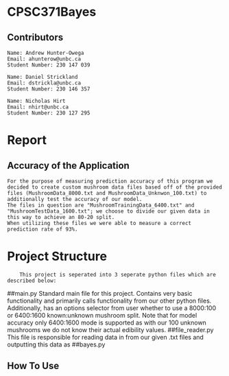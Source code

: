 # CPSC371Bayes

## Contributors
    Name: Andrew Hunter-Owega
    Email: ahunterow@unbc.ca
    Student Number: 230 147 039

    Name: Daniel Strickland
    Email: dstrickla@unbc.ca
    Student Number: 230 146 357

    Name: Nicholas Hirt
    Email: nhirt@unbc.ca
    Student Number: 230 127 295

# Report

## Accuracy of the Application
    For the purpose of measuring prediction accuracy of this program we decided to create custom mushroom data files based off of the provided files (MushroomData_8000.txt and MushroomData_Unknwon_100.txt) to additionally test the accuracy of our model.
    The files in question are "MushroomTrainingData_6400.txt" and "MushroomTestData_1600.txt"; we choose to divide our given data in this way to achieve an 80-20 split.
    When utilizing these files we were able to measure a correct prediction rate of 93%.
    
# Project Structure
        This project is seperated into 3 seperate python files which are described below:
##main.py
        Standard main file for this project. Contains very basic functionality and primarily calls functionality from our other python files.
        Additionally, has an options selector from user whether to use a 8000:100 or 6400:1600 known:unknown mushroom split.
        Note that for model accuracy only 6400:1600 mode is supported as with our 100 unknown mushrooms we do not know their actual edibility values.
##file_reader.py
        This file is responsible for reading data in from our given .txt files and outputting this data as
##bayes.py
    
## How To Use
    
